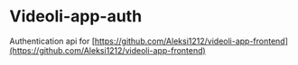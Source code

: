 # Videoli-app-auth
Authentication api for [https://github.com/Aleksi1212/videoli-app-frontend](https://github.com/Aleksi1212/videoli-app-frontend)
